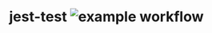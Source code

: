 # jest-test ![example workflow](https://github.com/ilybot/jest-test/actions/workflows/jest.yml/badge.svg)
